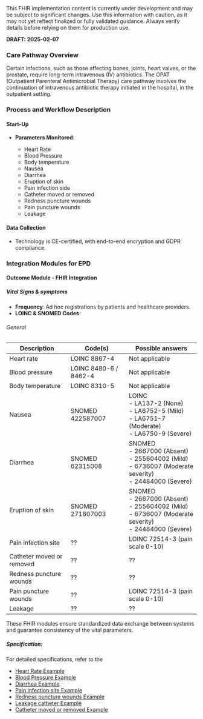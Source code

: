 <div class="stu-note">
This FHIR implementation content is currently under development and may be subject to significant changes. Use this information with caution, as it may not yet reflect finalized or fully validated guidance. Always verify details before relying on them for production use.
</div>

**DRAFT: 2025-02-07**

### Care Pathway Overview
Certain infections, such as those affecting bones, joints, heart valves, or the prostate, require long-term intravenous (IV) antibiotics.
The OPAT (Outpatient Parenteral Antimicrobial Therapy) care pathway involves the continuation of intravenous antibiotic therapy initiated in the hospital, in the outpatient setting.  

### Process and Workflow Description

#### Start-Up

- **Parameters Monitored**:

  - Heart Rate
  - Blood Pressure
  - Body temperature
  - Nausea
  - Diarrhea
  - Eruption of skin
  - Pain infection side 
  - Catheter moved or removed
  - Redness puncture wounds
  - Pain puncture wounds
  - Leakage  

#### Data Collection

- Technology is CE-certified, with end-to-end encryption and GDPR compliance.

### Integration Modules for EPD

#### Outcome Module - FHIR Integration

##### Vital Signs & symptoms

- **Frequency**: Ad hoc registrations by patients and healthcare providers.
- **LOINC & SNOMED Codes**:

###### General

<div class="table-md"></div>

| Description               | Code(s)                    | Possible answers                                             |
| ------------------------- | -------------------------- | ----------------------------------------------------------------------------------------------------------- |
| Heart rate                | LOINC 8867-4               | Not applicable                                                                                              |
| Blood pressure            | LOINC 8480-6 / 8462-4      | Not applicable                                                                                              |
| Body temperature          | LOINC 8310-5               | Not applicable                                                                                              |
| Nausea                    | SNOMED 422587007           | LOINC  <br> - LA137-2 (None) <br> - LA6752-5 (Mild) <br> - LA6751-7 (Moderate) <br> - LA6750-9 (Severe)     |
| Diarrhea                  | SNOMED 62315008           | SNOMED  <br> - 2667000 (Absent) <br> - 255604002 (Mild) <br> - 6736007 (Moderate severity) <br> - 24484000 (Severe)                |
| Eruption of skin          | SNOMED 271807003           | SNOMED  <br> - 2667000 (Absent) <br> - 255604002 (Mild) <br> - 6736007 (Moderate severity) <br> - 24484000 (Severe)                |
| Pain infection site       | <span class="warning">??</span> | LOINC 72514-3 (pain scale 0-10)                                                                        |
| Catheter moved or removed | <span class="warning">??</span> | <span class="warning">??</span>                                                                        |
| Redness puncture wounds   | <span class="warning">??</span> | <span class="warning">??</span>                                                                        |
| Pain puncture wounds      | <span class="warning">??</span> | LOINC 72514-3 (pain scale 0-10)                                                                        |
| Leakage                   | <span class="warning">??</span> | <span class="warning">??</span>                                                                        |

These FHIR modules ensure standardized data exchange between systems and guarantee consistency of the vital parameters.

##### Specification:

For detailed specifications, refer to the

- [Heart Rate Example](./Observation-HeartRateExample2.html)
- [Blood Pressure Example](./Observation-BloodPressureExample2.html)
- [Diarrhea Example](./Observation-DiarrheaExample.html)
- [Pain infection site Example](./Observation-PainInfectionSiteExample.html)
- [Redness puncture wounds Example](./Observation-RednessPunctureWoundsExample.html)
- [Leakage catheter Example](./Observation-LeakageCatheterExample.html)
- [Catheter moved or removed Example](./Observation-CatheterMovedOrRemovedExample.html)